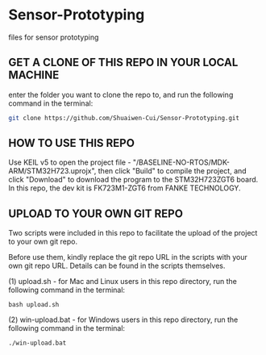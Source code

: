 # Sensor-Prototyping
files for sensor prototyping

## GET A CLONE OF THIS REPO IN YOUR LOCAL MACHINE

enter the folder you want to clone the repo to, and run the following command in the terminal:

```bash
git clone https://github.com/Shuaiwen-Cui/Sensor-Prototyping.git
```

## HOW TO USE THIS REPO

Use KEIL v5 to open the project file - "/BASELINE-NO-RTOS/MDK-ARM/STM32H723.uprojx", then click "Build" to compile the project, and click "Download" to download the program to the STM32H723ZGT6 board. In this repo, the dev kit is FK723M1-ZGT6 from FANKE TECHNOLOGY.

## UPLOAD TO YOUR OWN GIT REPO

Two scripts were included in this repo to facilitate the upload of the project to your own git repo. 

Before use them, kindly replace the git repo URL in the scripts with your own git repo URL. Details can be found in the scripts themselves.

(1) upload.sh - for Mac and Linux users
    in this repo directory, run the following command in the terminal:

    bash upload.sh

(2) win-upload.bat - for Windows users
    in this repo directory, run the following command in the terminal:

    ./win-upload.bat
